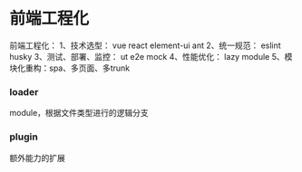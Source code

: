 # 前端工程化



前端工程化：
1、技术选型：  vue react element-ui ant
2、统一规范：  eslint husky
3、测试、部署、监控： ut e2e mock
4、性能优化： lazy module
5、模块化重构：spa、多页面、多trunk




### loader

module，根据文件类型进行的逻辑分支




### plugin

额外能力的扩展








